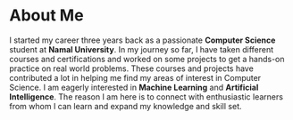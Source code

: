 # About Me
I started my career three years back as a passionate **Computer Science** student at **Namal University**. In my journey so far, I have taken different courses and certifications and worked on some projects to get a hands-on practice on real world problems. These courses and projects have contributed a lot in helping me find my areas of interest in Computer Science. I am eagerly interested in **Machine Learning** and **Artificial Intelligence**.  The reason I am here is to connect with enthusiastic learners from whom I can learn and expand my knowledge and skill set.
 

<!--
**ShamsaBatool110/ShamsaBatool110** is a ✨ _special_ ✨ repository because its `README.md` (this file) appears on your GitHub profile.

Here are some ideas to get you started:

- 🔭 I’m currently working on ...
- 🌱 I’m currently learning ...
- 👯 I’m looking to collaborate on ...
- 🤔 I’m looking for help with ...
- 💬 Ask me about ...
- 📫 How to reach me: ...
- 😄 Pronouns: ...
- ⚡ Fun fact: ...
-->
